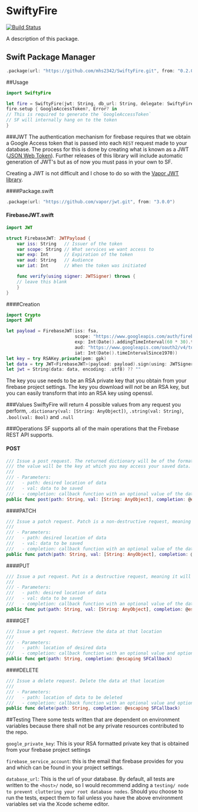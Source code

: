 # SwiftyFire
[![Build Status](https://travis-ci.com/mhs2342/SwiftyFire.svg?branch=master)](https://travis-ci.com/mhs2342/SwiftyFire)

A description of this package.

## Swift Package Manager 
```swift
.package(url: "https://github.com/mhs2342/SwiftyFire.git", from: "0.2.0"),

```

##Usage
```swift
import SwiftyFire

let fire = SwiftyFire(jwt: String, db_url: String, delegate: SwiftyFireDelegate)
fire.setup { GoogleAccessToken?, Error? in 
// This is required to generate the `GoogleAccessToken` 
// SF will internally hang on to the token
}
```

###JWT
The authentication mechanism for firebase requires that we obtain a Google Access token that is passed into each `REST` request made to your database. The process for this is done by creating what is known as a JWT ([JSON Web Token](https://www.jwt.io)). Further releases of this library will include automatic generation of JWT's but as of now you must pass in your own to SF. 

Creating a JWT is not difficult and I chose to do so with the [Vapor JWT library](https://github.com/vapor/jwt).

####Package.swift
```swift
.package(url: "https://github.com/vapor/jwt.git", from: "3.0.0")
```

#### FirebaseJWT.swift
```swift
import JWT

struct FirebaseJWT: JWTPayload {
    var iss: String   // Issuer of the token
    var scope: String // What services we want access to
    var exp: Int      // Expiration of the token
    var aud: String   // Audience
    var iat: Int      // When the token was initiated 

    func verify(using signer: JWTSigner) throws {
	// leave this blank
    }
}
```

####Creation
```swift
import Crypto
import JWT

let payload = FirebaseJWT(iss: fsa,
                          scope: "https://www.googleapis.com/auth/firebase.database https://www.googleapis.com/auth/userinfo.email",
                          exp: Int(Date().addingTimeInterval(60 * 30).timeIntervalSince1970),
                          aud: "https://www.googleapis.com/oauth2/v4/token",
                          iat: Int(Date().timeIntervalSince1970))
let key = try RSAKey.private(pem: gpk)
let data = try JWT<FirebaseJWT>(payload: payload).sign(using: JWTSigner.rs256(key: key))
let jwt = String(data: data, encoding: .utf8) ?? ""
```
The key you use needs to be an RSA private key that you obtain from your firebase project settings. The key you download will *not* be an RSA key, but you can easily transform that into an RSA key using openssl.

###Values
SwiftyFire will return 4 possible values from any request you perform, `.dictionary(val: [String: AnyObject])`, `.string(val: String)`, `.bool(val: Bool)` and `.null`

###Operations
SF supports all of the main operations that the Firebase REST API supports. 
#### POST
```swift
/// Issue a post request. The returned dictionary will be of the format { "name": <auto generated id> }.
/// the value will be the key at which you may access your saved data. i.e. /path/to/<auto generated id>
///
/// - Parameters:
///   - path: desired location of data
///   - val: data to be saved
///   - completion: callback function with an optional value of the data just saved and optional error
public func post(path: String, val: [String: AnyObject], completion: @escaping SFCallback)
```
####PATCH
```swift
/// Issue a patch request. Patch is a non-destructive request, meaning it will not overwrite that node with your data.
///
/// - Parameters:
///   - path: desired location of data
///   - val: data to be saved
///   - completion: callback function with an optional value of the data just saved and optional error
public func patch(path: String, val: [String: AnyObject], completion: @escaping SFCallback)
```
####PUT
```swift
/// Issue a put request. Put is a destructive request, meaning it will overwrite that node with your data.
///
/// - Parameters:
///   - path: desired location of data
///   - val: data to be saved
///   - completion: callback function with an optional value of the data just saved and optional error
public func put(path: String, val: [String: AnyObject], completion: @escaping SFCallback)
```
####GET
```swift
/// Issue a get request. Retrieve the data at that location
///
/// - Parameters:
///   - path: location of desired data
///   - completion: callback function with an optional value and optional error
public func get(path: String, completion: @escaping SFCallback)
```
####DELETE
```swift
/// Issue a delete request. Delete the data at that location
///
/// - Parameters:
///   - path: location of data to be deleted
///   - completion: callback function with an optional value and optional error
public func delete(path: String, completion: @escaping SFCallback)
```

##Testing
There some tests written that are dependent on environment variables because there shall not be any private resources contributed to the repo. 

`google_private_key`: This is your RSA formatted private key that is obtained from your firebase project settings

`firebase_service_account`: this is the email that firebase provides for you and which can be found in your project settings.

`database_url`: This is the url of your database. By default, all tests are written to the `<host>/` node, so I would recommend adding a `testing/ node to prevent cluttering your root database nodes`.
	Should you choose to run the tests, expect them to fail unless you have the above environment variables set via the Xcode scheme editor.
